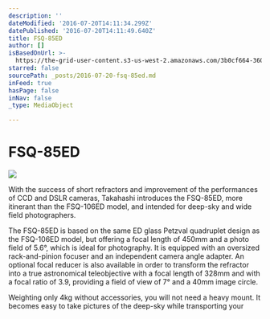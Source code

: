 ```yaml
---
description: ''
dateModified: '2016-07-20T14:11:34.299Z'
datePublished: '2016-07-20T14:11:49.640Z'
title: FSQ-85ED
author: []
isBasedOnUrl: >-
  https://the-grid-user-content.s3-us-west-2.amazonaws.com/3b0cf664-360b-4e32-8bba-5075484de037.jpg
starred: false
sourcePath: _posts/2016-07-20-fsq-85ed.md
inFeed: true
hasPage: false
inNav: false
_type: MediaObject

---
```

# FSQ-85ED
![](https://the-grid-user-content.s3-us-west-2.amazonaws.com/3b0cf664-360b-4e32-8bba-5075484de037.jpg)

With the success of short refractors and improvement of the performances of CCD and DSLR cameras, Takahashi introduces the FSQ-85ED, more itinerant than the FSQ-106ED model, and intended for deep-sky and wide field photographers.

The FSQ-85ED is based on the same ED glass Petzval quadruplet design as the FSQ-106ED model, but offering a focal length of 450mm and a photo field of 5.6°, which is ideal for photography. It is equipped with an oversized rack-and-pinion focuser and an independent camera angle adapter. An optional focal reducer is also available in order to transform the refractor into a true astronomical teleobjective with a focal length of 328mm and with a focal ratio of 3.9, providing a field of view of 7° and a 40mm image circle.

Weighting only 4kg without accessories, you will not need a heavy mount. It becomes easy to take pictures of the deep-sky while transporting your